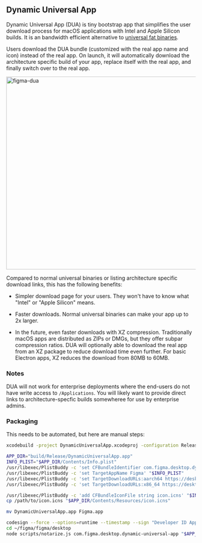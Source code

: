 ## Dynamic Universal App

Dynamic Universal App (DUA) is tiny bootstrap app that simplifies the user
download process for macOS applications with Intel and Apple Silicon builds.
It is an bandwidth efficient alternative to [universal fat binaries](https://developer.apple.com/documentation/apple-silicon/building-a-universal-macos-binary).

Users download the DUA bundle (customized with the real app name and icon)
instead of the real app. On launch, it will automatically download the
architecture specific build of your app, replace itself with the real app, and
finally switch over to the real app.

<img width="512" alt="figma-dua" src="https://user-images.githubusercontent.com/1319028/116702718-1bd37000-a9d2-11eb-9f36-bf7ede60de1b.png">

Compared to normal universal binaries or listing architecture specific
download links, this has the following benefits:

* Simpler download page for your users. They won't have to know what "Intel" or
  "Apple Silicon" means.

* Faster downloads. Normal universal binaries can make your app up to 2x
  larger.

* In the future, even faster downloads with XZ compression. Traditionally
  macOS apps are distributed as ZIPs or DMGs, but they offer subpar
  compression ratios. DUA will optionally able to download the real app from
  an XZ package to reduce download time even further. For basic Electron apps,
  XZ reduces the download from 80MB to 60MB.

### Notes

DUA will not work for enterprise deployments where the end-users do not have
write access to `/Applications`. You will likely want to provide direct links
to architecture-specfic builds somewheree for use by enterprise admins.

### Packaging

This needs to be automated, but here are manual steps:

```sh
xcodebuild -project DynamicUniversalApp.xcodeproj -configuration Release

APP_DIR="build/Release/DynamicUniversalApp.app"
INFO_PLIST="$APP_DIR/Contents/Info.plist"
/usr/libexec/PlistBuddy -c 'set CFBundleIdentifier com.figma.desktop.dynamic-universal-app' "$INFO_PLIST"
/usr/libexec/PlistBuddy -c 'set TargetAppName Figma' "$INFO_PLIST"
/usr/libexec/PlistBuddy -c 'set TargetDownloadURLs:aarch64 https://desktop.figma.com/mac-arm/Figma.zip' "$INFO_PLIST"
/usr/libexec/PlistBuddy -c 'set TargetDownloadURLs:x86_64 https://desktop.figma.com/mac/Figma.zip' "$INFO_PLIST"

/usr/libexec/PlistBuddy -c 'add CFBundleIconFile string icon.icns' "$INFO_PLIST"
cp /path/to/icon.icns "$APP_DIR/Contents/Resources/icon.icns"

mv DynamicUniversalApp.app Figma.app

codesign --force --options=runtime --timestamp --sign "Developer ID Application: ..." Figma.app
cd ~/figma/figma/desktop
node scripts/notarize.js com.figma.desktop.dynamic-universal-app "$APP_DIR"
```
